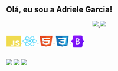 ## Olá, eu sou a Adriele Garcia! 

<div align="center">
  <a href="https://github.com/gooddri">
  <img height="160em" src="https://github-readme-stats.vercel.app/api?username=gooddri&show_icons=true&theme=cobalt&includ_all_commits=true&count_private=true"/>
  <img height="160em" src="https://github-readme-stats.vercel.app/api/top-langs/?username=gooddri&layout=compact&langs_count=7&theme=cobalt"/>
</div>

<div style="display: inline_block"><br>
  <img align="center" alt="Js" height="30"  width="40" src="https://raw.githubusercontent.com/devicons/devicon/master/icons/javascript/javascript-plain.svg">
  <img align="center" alt="React" height="30" width="40" src="https://raw.githubusercontent.com/devicons/devicon/master/icons/react/react-original.svg">
  <img align="center" alt="HTML" height="30" width="40" src="https://raw.githubusercontent.com/devicons/devicon/master/icons/html5/html5-original.svg">
  <img align="center" alt="Css" height="30" width="40" src="https://raw.githubusercontent.com/devicons/devicon/master/icons/css3/css3-original.svg">
  <img align="center" alt="Css" height="40" width="35" src="https://raw.githubusercontent.com/devicons/devicon/master/icons/bootstrap/bootstrap-original.svg">
 
 <img align="right" alt="" height="150" style="border-radius:50px;" src="">
</div>
  
  ##
    
 <div> 
  <a href="https://www.linkedin.com/in/adriele-garcia-ddri/" target="_blank"><img src="https://img.shields.io/badge/-LinkedIn-%230077B5?style=for-the-badge&logo=linkedin&logoColor=white" target="_blank"></a>
  <a href = "mailto:adrielegarcia101@gmail.com"><img src="https://img.shields.io/badge/-Gmail-%23333?style=for-the-badge&logo=gmail&logoColor=white" target="_blank"></a>
 <a href="https://www.instagram.com/ddri_garcia/" target="_blank"><img src="https://img.shields.io/badge/-Instagram-%23E4405F?style=for-the-badge&logo=instagram&logoColor=white" target="_blank"></a>
</div>
